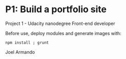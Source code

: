 # P1: Build a portfolio site

Project 1 - Udacity nanodegree Front-end developer

Before use, deploy modules and generate images with:

    npm install ; grunt

Joel Armando
